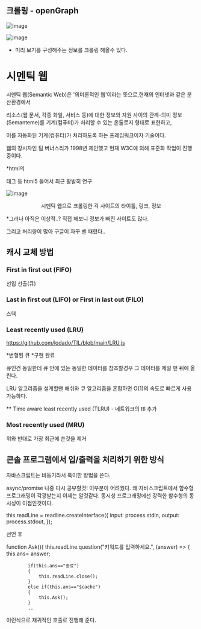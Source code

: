 ## 크롤링 - openGraph 

![image](https://user-images.githubusercontent.com/40421183/126513180-7debf04c-3c2a-4725-9b0b-2b876a97397b.png)

![image](https://user-images.githubusercontent.com/40421183/126513324-1ed98ff2-62cf-481e-b030-e740b58840ac.png)

* 미리 보기를 구성해주는 정보를 크롤링 해올수 있다.


# 시멘틱 웹

시맨틱 웹(Semantic Web)은 '의미론적인 웹'이라는 뜻으로,현재의 인터넷과 같은 분산환경에서 

리소스(웹 문서, 각종 화일, 서비스 등)에 대한 정보와 자원 사이의 관계-의미 정보(Semanteme)를 기계(컴퓨터)가 처리할 수 있는 온톨로지 형태로 표현하고, 

이를 자동화된 기계(컴퓨터)가 처리하도록 하는 프레임워크이자 기술이다. 

웹의 창시자인 팀 버너스리가 1998년 제안했고 현재 W3C에 의해 표준화 작업이 진행 중이다.

*html의 <Nav> 태그 등  html5 들어서 최근 활발히 연구
 
![image](https://user-images.githubusercontent.com/40421183/126465363-cbdcb4ec-92f4-4552-a69e-e0cab0b9c01b.png)
  
 <center>시멘틱 웹으로 크롤링한 각 사이트의 타이틀, 링크, 정보</center>
 
 *그러나 아직은 이상적..? 직접 해보니 정보가 빠진 사이트도 많다.
  
 그리고 처리량이 많아 구글이 자꾸 벤 때렸다.. 
  
## 캐시 교체 방법
  
### First in first out (FIFO)
  
선입 선출(큐)
  
### Last in first out (LIFO) or First in last out (FILO)
  
스텍
  
### Least recently used (LRU)
  
 https://github.com/lodado/TIL/blob/main/LRU.js
 
*변형된 큐
*구현 완료
 
큐인건 동일한데 큐 안에 있는 동일한 데이터를 참조할경우 그 데이터를 제일 맨 뒤에 올린다.
  
LRU 알고리즘을 설계할땐 해쉬와 큐 알고리즘을 혼합하면 O(1)의 속도로 빠르게 사용 가능하다. 
 
 ** Time aware least recently used (TLRU) - 네트워크의 ttl 추가 
  
### Most recently used (MRU)  
  
위와 반대로 가장 최근에 쓴것을 제거 

## 콘솔 프로그램에서 입/출력을 처리하기 위한 방식
 
 자바스크립트는 비동기라서 특이한 방법을 쓴다.
 
 async/promise 나중 다시 공부할것! 이부분이 어려웠다.
 왜 자바스크립트에서 함수형 프로그래밍이 각광받는지 이제는 알것같다. 
 동시성 프로그래밍에선 강력한 함수형의 동시성이 이점인것이다. 
 
  this.readLine = readline.createInterface({
             input: process.stdin,
            output: process.stdout,
          });
 
 선언 후 
 
   function Ask(){
        this.readLine.question("키워드를 입력하세요.", (answer) => {
            this.ans= answer;
            
            if(this.ans=="종료")
            {
                this.readLine.close();
            }
            else if(this.ans=="$cache")
            {
                this.Ask();
            }
            ..
 
 이런식으로 재귀적인 호출로 진행해 준다.
 
 
